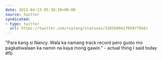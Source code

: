 ```yaml
---
date: 2013-04-23 05:30:10+00:00
source: twitter
syndicated:
- type: twitter
  url: https://twitter.com/roytang/statuses/326568661705977856/
---
```


"Para kang si Nancy. Wala ka namang track record pero gusto mo pagkatiwalaan ka namin na kaya mong gawin." - actual thing I said today #fb